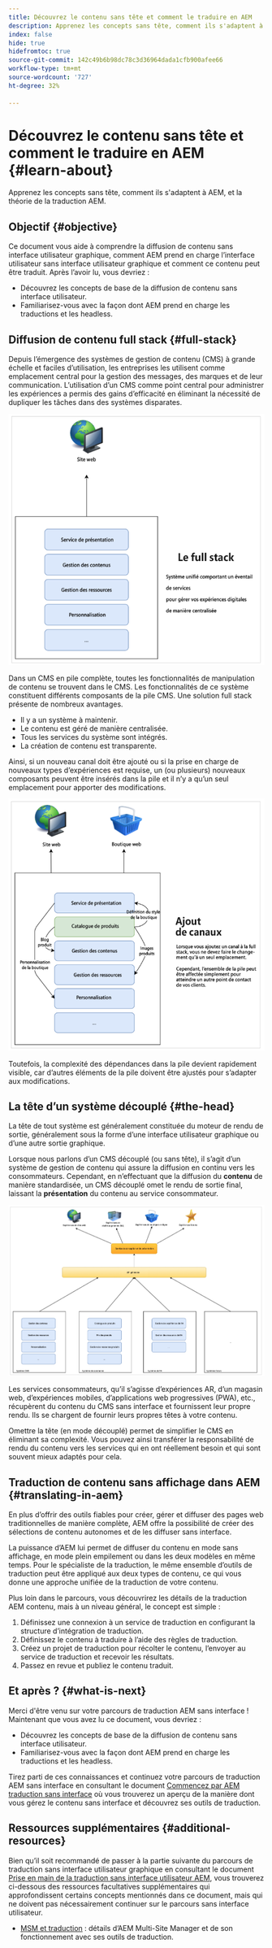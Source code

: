 ```yaml
---
title: Découvrez le contenu sans tête et comment le traduire en AEM
description: Apprenez les concepts sans tête, comment ils s'adaptent à AEM, et la théorie de la traduction AEM.
index: false
hide: true
hidefromtoc: true
source-git-commit: 142c49b6b98dc78c3d36964dada1cfb900afee66
workflow-type: tm+mt
source-wordcount: '727'
ht-degree: 32%

---
```


# Découvrez le contenu sans tête et comment le traduire en AEM {#learn-about}

Apprenez les concepts sans tête, comment ils s&#39;adaptent à AEM, et la théorie de la traduction AEM.

## Objectif {#objective}

Ce document vous aide à comprendre la diffusion de contenu sans interface utilisateur graphique, comment AEM prend en charge l’interface utilisateur sans interface utilisateur graphique et comment ce contenu peut être traduit. Après l’avoir lu, vous devriez :

* Découvrez les concepts de base de la diffusion de contenu sans interface utilisateur.
* Familiarisez-vous avec la façon dont AEM prend en charge les traductions et les headless.

## Diffusion de contenu full stack {#full-stack}

Depuis l’émergence des systèmes de gestion de contenu (CMS) à grande échelle et faciles d’utilisation, les entreprises les utilisent comme emplacement central pour la gestion des messages, des marques et de leur communication. L’utilisation d’un CMS comme point central pour administrer les expériences a permis des gains d’efficacité en éliminant la nécessité de dupliquer les tâches dans des systèmes disparates.

![CMS full stack classique](/help/journey-headless/developer/assets/full-stack.png)

Dans un CMS en pile complète, toutes les fonctionnalités de manipulation de contenu se trouvent dans le CMS. Les fonctionnalités de ce système constituent différents composants de la pile CMS. Une solution full stack présente de nombreux avantages.

* Il y a un système à maintenir.
* Le contenu est géré de manière centralisée.
* Tous les services du système sont intégrés.
* La création de contenu est transparente.

Ainsi, si un nouveau canal doit être ajouté ou si la prise en charge de nouveaux types d’expériences est requise, un (ou plusieurs) nouveaux composants peuvent être insérés dans la pile et il n’y a qu’un seul emplacement pour apporter des modifications.

![Ajout d’un nouveau canal à la pile](/help/journey-headless/developer/assets/adding-channel.png)

Toutefois, la complexité des dépendances dans la pile devient rapidement visible, car d’autres éléments de la pile doivent être ajustés pour s’adapter aux modifications.

## La tête d’un système découplé {#the-head}

La tête de tout système est généralement constituée du moteur de rendu de sortie, généralement sous la forme d’une interface utilisateur graphique ou d’une autre sortie graphique.

Lorsque nous parlons d’un CMS découplé (ou sans tête), il s’agit d’un système de gestion de contenu qui assure la diffusion en continu vers les consommateurs. Cependant, en n’effectuant que la diffusion du **contenu** de manière standardisée, un CMS découplé omet le rendu de sortie final, laissant la **présentation** du contenu au service consommateur.

![CMS découplé](/help/journey-headless/developer/assets/headless-cms.png)

Les services consommateurs, qu’il s’agisse d’expériences AR, d’un magasin web, d’expériences mobiles, d’applications web progressives (PWA), etc., récupèrent du contenu du CMS sans interface et fournissent leur propre rendu. Ils se chargent de fournir leurs propres têtes à votre contenu.

Omettre la tête (en mode découplé) permet de simplifier le CMS en éliminant sa complexité. Vous pouvez ainsi transférer la responsabilité de rendu du contenu vers les services qui en ont réellement besoin et qui sont souvent mieux adaptés pour cela.

## Traduction de contenu sans affichage dans AEM {#translating-in-aem}

En plus d’offrir des outils fiables pour créer, gérer et diffuser des pages web traditionnelles de manière complète, AEM offre la possibilité de créer des sélections de contenu autonomes et de les diffuser sans interface.

La puissance d’AEM lui permet de diffuser du contenu en mode sans affichage, en mode plein empilement ou dans les deux modèles en même temps. Pour le spécialiste de la traduction, le même ensemble d’outils de traduction peut être appliqué aux deux types de contenu, ce qui vous donne une approche unifiée de la traduction de votre contenu.

Plus loin dans le parcours, vous découvrirez les détails de la traduction AEM contenu, mais à un niveau général, le concept est simple :

1. Définissez une connexion à un service de traduction en configurant la structure d’intégration de traduction.
1. Définissez le contenu à traduire à l’aide des règles de traduction.
1. Créez un projet de traduction pour récolter le contenu, l’envoyer au service de traduction et recevoir les résultats.
1. Passez en revue et publiez le contenu traduit.

## Et après ? {#what-is-next}

Merci d&#39;être venu sur votre parcours de traduction AEM sans interface ! Maintenant que vous avez lu ce document, vous devriez :

* Découvrez les concepts de base de la diffusion de contenu sans interface utilisateur.
* Familiarisez-vous avec la façon dont AEM prend en charge les traductions et les headless.

Tirez parti de ces connaissances et continuez votre parcours de traduction AEM sans interface en consultant le document [Commencez par AEM traduction sans interface](getting-started.md) où vous trouverez un aperçu de la manière dont vous gérez le contenu sans interface et découvrez ses outils de traduction.

## Ressources supplémentaires {#additional-resources}

Bien qu’il soit recommandé de passer à la partie suivante du parcours de traduction sans interface utilisateur graphique en consultant le document [Prise en main de la traduction sans interface utilisateur AEM,](getting-started.md) vous trouverez ci-dessous des ressources facultatives supplémentaires qui approfondissent certains concepts mentionnés dans ce document, mais qui ne doivent pas nécessairement continuer sur le parcours sans interface utilisateur.

* [MSM et traduction](/help/sites-cloud/administering/msm-and-translation.md)  : détails d’AEM Multi-Site Manager et de son fonctionnement avec ses outils de traduction.
